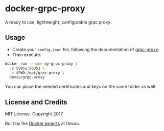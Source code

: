 # docker-grpc-proxy
A ready to use, lightweight, configurable grpc proxy.

## Usage

- Create your `config.json` file, following the documentation of [grpc-proxy](https://github.com/devsu/grpc-proxy).
- Then execute:

```bash
docker run --name my-grpc-proxy \
  -p 50051:50051 \
  -v $PWD:/opt/grpc-proxy \
  devsu/grpc-proxy
```

You can place the needed certificates and keys on the same folder as well.

## License and Credits

MIT License. Copyright 2017

Built by the [Docker experts](https://devsu.com) at Devsu.
